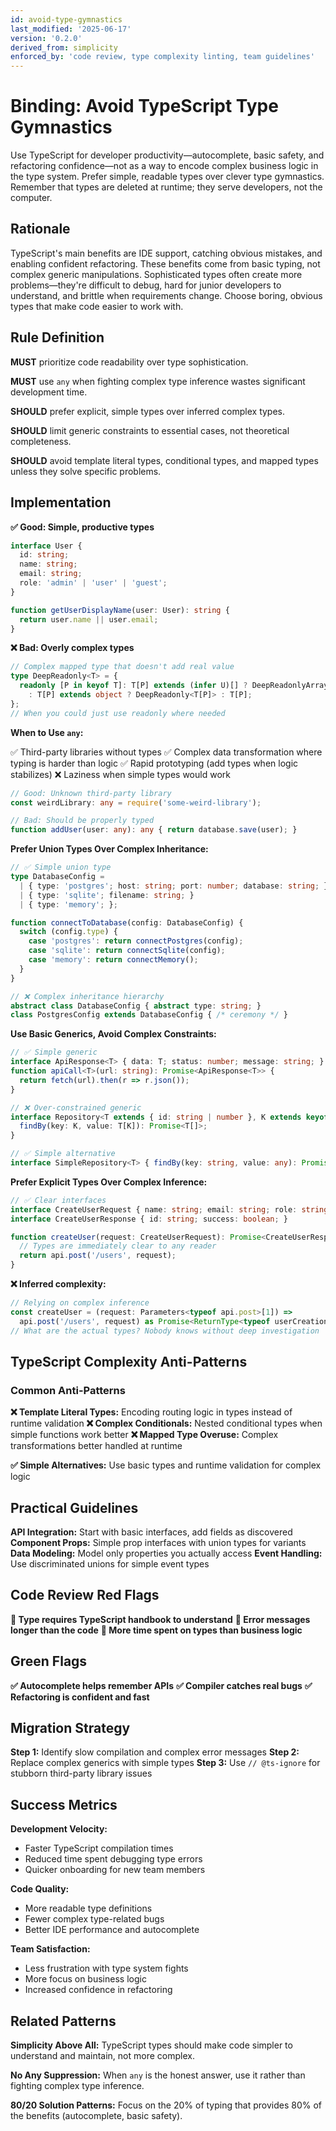 ```yaml
---
id: avoid-type-gymnastics
last_modified: '2025-06-17'
version: '0.2.0'
derived_from: simplicity
enforced_by: 'code review, type complexity linting, team guidelines'
---
```


# Binding: Avoid TypeScript Type Gymnastics

Use TypeScript for developer productivity—autocomplete, basic safety, and refactoring confidence—not as a way to encode complex business logic in the type system. Prefer simple, readable types over clever type gymnastics. Remember that types are deleted at runtime; they serve developers, not the computer.

## Rationale

TypeScript's main benefits are IDE support, catching obvious mistakes, and enabling confident refactoring. These benefits come from basic typing, not complex generic manipulations. Sophisticated types often create more problems—they're difficult to debug, hard for junior developers to understand, and brittle when requirements change. Choose boring, obvious types that make code easier to work with.

## Rule Definition

**MUST** prioritize code readability over type sophistication.

**MUST** use `any` when fighting complex type inference wastes significant development time.

**SHOULD** prefer explicit, simple types over inferred complex types.

**SHOULD** limit generic constraints to essential cases, not theoretical completeness.

**SHOULD** avoid template literal types, conditional types, and mapped types unless they solve specific problems.

## Implementation

**✅ Good: Simple, productive types**
```typescript
interface User {
  id: string;
  name: string;
  email: string;
  role: 'admin' | 'user' | 'guest';
}

function getUserDisplayName(user: User): string {
  return user.name || user.email;
}
```

**❌ Bad: Overly complex types**
```typescript
// Complex mapped type that doesn't add real value
type DeepReadonly<T> = {
  readonly [P in keyof T]: T[P] extends (infer U)[] ? DeepReadonlyArray<U>
    : T[P] extends object ? DeepReadonly<T[P]> : T[P];
};
// When you could just use readonly where needed
```

**When to Use `any`:**

✅ Third-party libraries without types
✅ Complex data transformation where typing is harder than logic
✅ Rapid prototyping (add types when logic stabilizes)
❌ Laziness when simple types would work

```typescript
// Good: Unknown third-party library
const weirdLibrary: any = require('some-weird-library');

// Bad: Should be properly typed
function addUser(user: any): any { return database.save(user); }
```

**Prefer Union Types Over Complex Inheritance:**

```typescript
// ✅ Simple union type
type DatabaseConfig =
  | { type: 'postgres'; host: string; port: number; database: string; }
  | { type: 'sqlite'; filename: string; }
  | { type: 'memory'; };

function connectToDatabase(config: DatabaseConfig) {
  switch (config.type) {
    case 'postgres': return connectPostgres(config);
    case 'sqlite': return connectSqlite(config);
    case 'memory': return connectMemory();
  }
}

// ❌ Complex inheritance hierarchy
abstract class DatabaseConfig { abstract type: string; }
class PostgresConfig extends DatabaseConfig { /* ceremony */ }
```

**Use Basic Generics, Avoid Complex Constraints:**

```typescript
// ✅ Simple generic
interface ApiResponse<T> { data: T; status: number; message: string; }
function apiCall<T>(url: string): Promise<ApiResponse<T>> {
  return fetch(url).then(r => r.json());
}

// ❌ Over-constrained generic
interface Repository<T extends { id: string | number }, K extends keyof T> {
  findBy(key: K, value: T[K]): Promise<T[]>;
}

// ✅ Simple alternative
interface SimpleRepository<T> { findBy(key: string, value: any): Promise<T[]>; }
```

**Prefer Explicit Types Over Complex Inference:**

```typescript
// ✅ Clear interfaces
interface CreateUserRequest { name: string; email: string; role: string; }
interface CreateUserResponse { id: string; success: boolean; }

function createUser(request: CreateUserRequest): Promise<CreateUserResponse> {
  // Types are immediately clear to any reader
  return api.post('/users', request);
}
```

**❌ Inferred complexity:**
```typescript
// Relying on complex inference
const createUser = (request: Parameters<typeof api.post>[1]) =>
  api.post('/users', request) as Promise<ReturnType<typeof userCreationHandler>>;
// What are the actual types? Nobody knows without deep investigation
```

## TypeScript Complexity Anti-Patterns

### Common Anti-Patterns

**❌ Template Literal Types:** Encoding routing logic in types instead of runtime validation
**❌ Complex Conditionals:** Nested conditional types when simple functions work better
**❌ Mapped Type Overuse:** Complex transformations better handled at runtime

**✅ Simple Alternatives:** Use basic types and runtime validation for complex logic

## Practical Guidelines

**API Integration:** Start with basic interfaces, add fields as discovered
**Component Props:** Simple prop interfaces with union types for variants
**Data Modeling:** Model only properties you actually access
**Event Handling:** Use discriminated unions for simple event types

## Code Review Red Flags

**🚨 Type requires TypeScript handbook to understand**
**🚨 Error messages longer than the code**
**🚨 More time spent on types than business logic**

## Green Flags

**✅ Autocomplete helps remember APIs**
**✅ Compiler catches real bugs**
**✅ Refactoring is confident and fast**

## Migration Strategy

**Step 1:** Identify slow compilation and complex error messages
**Step 2:** Replace complex generics with simple types
**Step 3:** Use `// @ts-ignore` for stubborn third-party library issues

## Success Metrics

**Development Velocity:**
- Faster TypeScript compilation times
- Reduced time spent debugging type errors
- Quicker onboarding for new team members

**Code Quality:**
- More readable type definitions
- Fewer complex type-related bugs
- Better IDE performance and autocomplete

**Team Satisfaction:**
- Less frustration with type system fights
- More focus on business logic
- Increased confidence in refactoring

## Related Patterns

**Simplicity Above All:** TypeScript types should make code simpler to understand and maintain, not more complex.

**No Any Suppression:** When `any` is the honest answer, use it rather than fighting complex type inference.

**80/20 Solution Patterns:** Focus on the 20% of typing that provides 80% of the benefits (autocomplete, basic safety).
